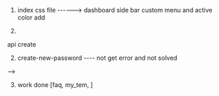 1. index css file ------> dashboard side bar custom menu and active color add

2.

<!-- redun intrigation api -->
<!-- 
1. features---> api create

2. create-new-password ---- not get error and not solved

-->



3. work done
  [faq, my_tem, ]
